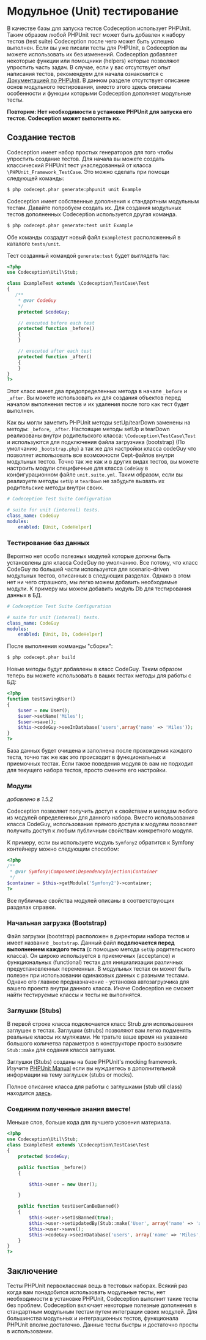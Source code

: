 # Модульное (Unit) тестирование

В качестве базы для запуска тестов Codeception использует PHPUnit. Таким образом любой PHPUnit тест может быть добавлен к набору тестов (test suite) Codeception после чего может быть успешно выполнен.
Если вы уже писали тесты для PHPUnit, в Codeception вы можете использовать их без изменений. Codeception добавляет некоторые функции или помощники (helpers) которые позволяют упростить часть задач.
В случае, если у вас отсутствует опыт написания тестов, рекомендуем для начала ознакомится с [Документацией по PHPUnit](http://www.phpunit.de/manual/3.7/en/index.html).
В данном разделе отсутствует описание основ модульного тестирования, вместо этого здесь описаны особенности и функции которыми Codeception дополняет модульные тесты.

__Повторим: Нет необходимости в установке PHPUnit для запуска его тестов. Codeception может выполнять их.__

## Создание тестов

Codeception имеет набор простых генераторов для того чтобы упростить создание тестов.
Для начала вы можете создать классический PHPUnit тест унаследованный от класса `\PHPUnit_Framework_TestCase`.
Это можно сделать при помощи следующей команды:

```bash
$ php codecept.phar generate:phpunit unit Example
```

Codeception имеет собственные дополнения к стандартным модульным тестам. Давайте попробуем создать их.
Для создания модульных тестов дополненных Codeception используется другая команда.

```bash
$ php codecept.phar generate:test unit Example
```

Обе команды создадут новый файл `ExampleTest` расположенный в каталоге `tests/unit`.

Тест созданный командой `generate:test` будет выглядеть так:

```php
<?php
use Codeception\Util\Stub;

class ExampleTest extends \Codeception\TestCase\Test
{
   /**
    * @var CodeGuy
    */
    protected $codeGuy;

    // executed before each test
    protected function _before()
    {
    }

    // executed after each test
    protected function _after()
    {
    }
}
?>
```
Этот класс имеет два предопределенных метода в начале `_before` и `_after`. Вы можете использовать их для создания объектов перед началом выполнения тестов и их удаления после того как тест будет выполнен.

Как вы могли заметить PHPUnit методы setUp/tearDown заменены на методы: `_before`, `_after`.
Настоящие методы setUp и tearDown реализованы внутри родительского класса: `\Codeception\TestCase\Test` и используются для подключения файла загрузчика (bootstrap) (По умолчанию `_bootstrap.php`) а так же для настройки класса codeGuy что позволяет использовать все возможности Cept-файлов внутри модульных тестов. Точно так же как и в других видах тестов, вы можете настроить модули специфичные для класса `CodeGuy` в конфигурационном файле `unit.suite.yml`.
Таким образом, если вы реализуете методы `setUp` и `tearDown` не забудьте вызвать их родительские методы внутри своих.


```yaml
# Codeception Test Suite Configuration

# suite for unit (internal) tests.
class_name: CodeGuy
modules:
    enabled: [Unit, CodeHelper]
```

### Тестирование баз данных

Вероятно нет особо полезных модулей которые должны быть установлены для класса CodeGuy по умолчанию. Все потому, что класс CodeGuy по большей части используется для scenario-driven модульных тестов, описанных в следующих разделах. Однако в этом нет ни чего страшного, мы легко можем добавить необходимые модули. К примеру мы можем добавить модуль Db для тестирования данных в БД.

```yaml
# Codeception Test Suite Configuration

# suite for unit (internal) tests.
class_name: CodeGuy
modules:
    enabled: [Unit, Db, CodeHelper]
```

После выполнения комманды "сборки":

```bash
$ php codecept.phar build
```

Новые методы будут добавлены в класс CodeGuy. Таким образом теперь вы можете использовать в ваших тестах методы для работы с БД:

```php
<?php
function testSavingUser()
{
	$user = new User();
	$user->setName('Miles');
	$user->save();
	$this->codeGuy->seeInDatabase('users',array('name' => 'Miles'));
}
?>
```

База данных будет очищена и заполнена после прохождения каждого теста, точно так же как это происходит в функциональных и приемочных тестах.
Если такое поведения модуля `Db` вам не подходит для текущего набора тестов, просто смените его настройки.

### Модули

*добавлено в 1.5.2*

Codeception позволяет получить доступ к свойствам и методам любого из модулей определенных для данного набора. Вместо использования класса CodeGuy, использование прямого доступа к модулям позволяет получить доступ к любым публичным свойствам конкретного модуля.

К примеру, если вы используете модуль `Symfony2` обратится к Symfony контейнеру можно следующим способом:

```php
<?php
/**
 * @var Symfony\Component\DependencyInjection\Container
 */
$container = $this->getModule('Symfony2')->container;
?>
```

Все публичные свойства модулей описаны в соответствующих разделах справки.

### Начальная загрузка (Bootstrap)

Файл загрузки (bootstrap) расположен в директории набора тестов и имеет название `_bootstrap`. Данный файл **подвлючается перед выполнением каждого теста** (с помощью метода `setUp` родительского класса). Он широко используется в приемочных (acceptance) и функциональных (functional) тестах для инициализации различных предустановленных переменных. В модульных тестах он может быть полезен при использовании одинаковых данных с разными тестами. Однако его главное предназначение - установка автозагрузчика для вашего проекта внутри данного класса. Иначе Codeception не сможет найти тестируемые классы и тесты не выполнятся.

### Заглушки (Stubs)

В первой строке класса подключается класс Strub для использования заглушек в тестах. Заглушки (strubs) позволяют вам легко подменять реальные классы их муляжами.
Не тратьте ваше время на указание большого количетва параметров в конструкторе просто вызовите `Stub::make` для содания класса заглушки.

Заглушки (Stubs) созданы на базе PHPUnit's mocking framework. Изучите [PHPUnit Manual](http://www.phpunit.de/manual/3.6/en/test-doubles.html) если вы нуждаетесь в дополнительной информации на тему заглушек (stubs or mocks).

Полное описание класса для работы с заглушками (stub util class) находится [здесь](/docs/reference/stubs).

### Соединим полученные знания вместе!

Меньше слов, больше кода для лучшего усвоения материала.

```php
<?php
use Codeception\Util\Stub;
class ExampleTest extends \Codeception\TestCase\Test
{
    protected $codeGuy;

    public function _before()
    {

        $this->user = new User();

    }

    public function testUserCanBeBanned()
    {
    	$this->user->setIsBanned(true);
    	$this->user->setUpdatedBy(Stub::make('User', array('name' => 'admin')));
    	$this->user->save();
    	$this->codeGuy->seeInDatabase('users', array('name' => 'Miles', 'is_banned' => true));
    }
}
?>
```

## Заключение

Тесты PHPUnit первоклассная вещь в тестовых наборах. Всякий раз когда вам понадобится использовать модульные тесты, нет необходимости в установке PHPUnit, Codeception выполнит такие тесты без проблем. Codeception включает некоторые полезные дополнения в стандартным модульным тестам путем интеграции своих модулей. Для большинства модульных и интеграционных тестов, функционала PHPUnit вполне достаточно. Данные тесты быстры и достаточно просты в использовании.
